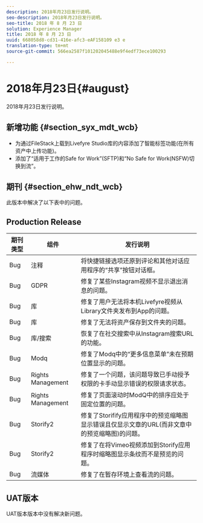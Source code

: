 ```yaml
---
description: 2018年月23日发行说明。
seo-description: 2018年月23日发行说明。
seo-title: 2018 年 8 月 23 日
solution: Experience Manager
title: 2018 年 8 月 23 日
uuid: 668058d8-cd31-416e-afc3-eAF158109 e3 e
translation-type: tm+mt
source-git-commit: 566ea2587f101202045488e9f4edf73ece100293

---
```



# 2018年月23日{#august}

2018年月23日发行说明。

## 新增功能 {#section_syx_mdt_wcb}

* 为通过FileStack上载到Livefyre Studio库的内容添加了智能标签功能(在所有资产中上传功能)。
* 添加了“适用于工作的Safe for Work”(SFTP)和“No Safe for Work(NSFW)切换到流”。

## 期刊 {#section_ehw_ndt_wcb}

此版本中解决了以下表中的问题。

## Production Release

| **期刊类型** | **组件** | **发行说明** |
|---|---|---|
| Bug | 注释 | 将快捷链接选项还原到评论和其他对话应用程序的“共享”按钮对话框。 |
| Bug | GDPR | 修复了某些Instagram视频不显示退出消息的问题。 |
| Bug | 库 | 修复了用户无法将本机Livefyre视频从Library文件夹发布到App的问题。 |
| Bug | 库 | 修复了无法将资产保存到文件夹的问题。 |
| Bug | 库/搜索 | 恢复了在社交搜索中从Instagram搜索URL的功能。 |
| Bug | Modq | 修复了Modq中的“更多信息菜单”未在预期位置显示的问题。 |
| Bug | Rights Management | 修复了一个问题，该问题导致已手动授予权限的卡手动显示错误的权限请求状态。 |
| Bug | Rights Management | 修复了页面滚动时ModQ中的排序应处于固定位置的问题。 |
| Bug | Storify2 | 修复了Storifify应用程序中的预览缩略图显示错误且仅显示文章的URL(而非文章中的预览缩略图)的问题。 |
| Bug | Storify2 | 修复了在将Vimeo视频添加到Storify应用程序时缩略图显示条纹而不是预览的问题。 |
| Bug | 流媒体 | 修复了在暂存环境上查看流的问题。 |

## UAT版本

UAT版本版本中没有解决新问题。
